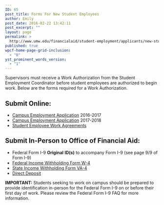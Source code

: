 ```yaml
---
ID: 65
post_title: Forms For New Student Employees
author: Emily
post_date: 2016-02-22 13:42:11
post_excerpt: ""
layout: page
permalink: >
  http://www.umw.edu/financialaid/student-employment/applicants/new-student-employees/
published: true
wpcf-home-page-grid-inclusion:
  - "0"
yst_prominent_words_version:
  - "1"
---
```

Supervisors must receive a Work Authorization from the Student Employment Coordinator before student employees are authorized to begin work. Below are the forms required for a Work Authorization.
<h2>Submit Online:</h2>
<ul>
 	<li><a href="https://orgsync.com/129314/forms/166199" target="_blank" rel="">Campus Employment Application</a> 2016-2017</li>
 	<li><a href="https://orgsync.com/129314/forms/237497">Campus Employment Application</a> 2017-2018</li>
 	<li><a href="https://orgsync.com/129314/forms/188994" target="_blank" rel="">Student Employee Work Agreements</a></li>
</ul>
<h2>Submit In-Person to Office of Financial Aid:</h2>
<ul>
 	<li>Federal Form I-9 <strong>Original</strong> <strong>ID(s)</strong> to accompany Form I-9 (see page 9/9 of Form I-9)</li>
 	<li><a href="http://www.irs.gov/pub/irs-pdf/fw4.pdf">Federal Income Withholding Form W-4</a></li>
 	<li><a href="http://www.umw.edu/documents/document/va-4/">State Income Withholding Form VA-4</a></li>
 	<li><a href="http://adminfinance.umw.edu/financialaid/files/2011/09/Direct-Deposit-Form-1-10.pdf">Direct Deposit</a></li>
</ul>
<strong>IMPORTANT:</strong> Students seeking to work on campus should be prepared to provide identification in-person for the Federal Form I-9 on or before their first day of work. Please review the Federal Form I-9 FAQ for more information.